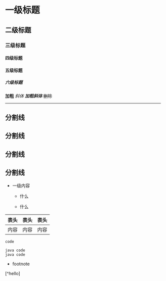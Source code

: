 # 一级标题
## 二级标题
### 三级标题
#### 四级标题
#### 五级标题
##### 六级标题
 
 **加粗** 
 *斜体*
***加粗斜体***
 ~~删除~~
 
 ---
 分割线 
 ---
 分割线
 ---
 分割线
 ----
 分割线
 ----

-   一级内容

    - 什么
     
    - 什么
    
表头|表头|表头|
---|:--:|---:
内容|内容|内容|

`code`

```
java code
java code
```
- footnote 

[^hello]

